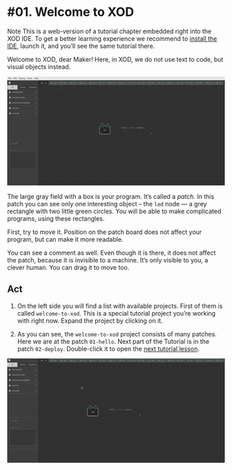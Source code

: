 
# #01. Welcome to XOD

<div class="ui segment">
<span class="ui ribbon label">Note</span>
This is a web-version of a tutorial chapter embedded right into the XOD IDE.
To get a better learning experience we recommend to
<a href="../install/">install the IDE</a>, launch it, and you’ll see the
same tutorial there.
</div>

Welcome to XOD, dear Maker! Here, in XOD, we do not use text to code, but
visual objects instead.

![XOD window](./xod-window.png)

The large gray field with a box is your program. It’s called a *patch*. In this
patch you can see only one interesting object – the `led` node — a grey
rectangle with two little green circles. You will be able to make complicated
programs, using these rectangles.

First, try to move it. Position on the patch board does not affect your program,
but can make it more readable.

You can see a comment as well. Even though it is there, it does not affect the
patch, because it is invisible to a machine. It’s only visible to you, a
clever human. You can drag it to move too.

## Act

1. On the left side you will find a list with available projects. First of them
   is called `welcome-to-xod`. This is a special tutorial project you’re
   working with right now. Expand the project by clicking on it.

2. As you can see, the `welcome-to-xod` project consists of many patches. Here
   we are at the patch `01-hello`. Next part of the Tutorial is in the patch
   `02-deploy`.  Double-click it to open the
   [next tutorial lesson](../02-deploy/).

![Open next patch](./open-next-patch.gif)
